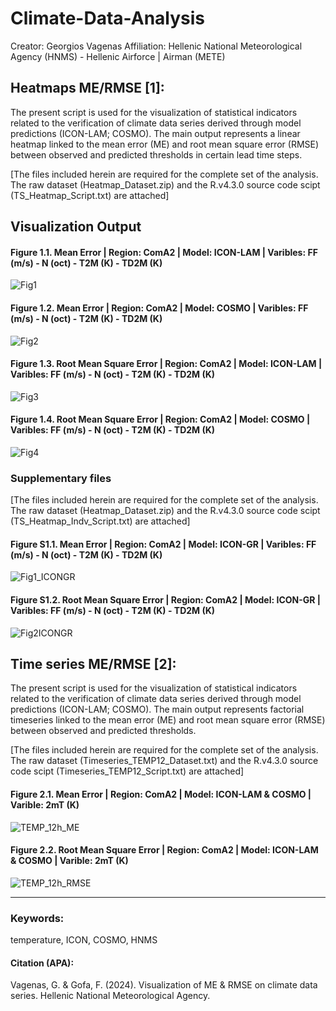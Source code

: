 # Climate-Data-Analysis

Creator: Georgios Vagenas
Affiliation: Hellenic National Meteorological Agency (HNMS) - Hellenic Airforce | Airman (METE)

## Heatmaps ME/RMSE [1]:
The present script is used for the visualization of statistical indicators related to the verification of climate data series derived through model predictions (ICON-LAM; COSMO). The main output represents a linear heatmap linked to the mean error (ME) and root mean square error (RMSE) between observed and predicted thresholds in certain lead time steps.

[The files included herein are required for the complete set of the analysis. The raw dataset (Heatmap_Dataset.zip) and the R.v4.3.0 source code scipt (TS_Heatmap_Script.txt) are attached]

## Visualization Output

#### Figure 1.1. Mean Error | Region: ComA2 | Model: ICON-LAM | Varibles: FF (m/s) - N (oct) - T2M (K) - TD2M (K)

![Fig1](https://github.com/Vagenas7119/Climate-Data-Analysis/assets/51241773/7a0d6e13-67c1-4be4-a91c-3fa1d8b28d6a)

#### Figure 1.2. Mean Error | Region: ComA2 | Model: COSMO | Varibles: FF (m/s) - N (oct) - T2M (K) - TD2M (K)

![Fig2](https://github.com/Vagenas7119/Climate-Data-Analysis/assets/51241773/cd687ed2-f767-47ab-8b4c-3f775228ae2e)

#### Figure 1.3. Root Mean Square Error | Region: ComA2 | Model: ICON-LAM | Varibles: FF (m/s) - N (oct) - T2M (K) - TD2M (K)

![Fig3](https://github.com/Vagenas7119/Climate-Data-Analysis/assets/51241773/814e2b6b-6958-4c0a-b53e-78c3e4583341)

#### Figure 1.4. Root Mean Square Error | Region: ComA2 | Model: COSMO | Varibles: FF (m/s) - N (oct) - T2M (K) - TD2M (K)

![Fig4](https://github.com/Vagenas7119/Climate-Data-Analysis/assets/51241773/acc71f63-231a-4763-9fba-b6511037e3e6)

### Supplementary files

[The files included herein are required for the complete set of the analysis. The raw dataset (Heatmap_Dataset.zip) and the R.v4.3.0 source code scipt (TS_Heatmap_Indv_Script.txt) are attached]

#### Figure S1.1. Mean Error | Region: ComA2 | Model: ICON-GR | Varibles: FF (m/s) - N (oct) - T2M (K) - TD2M (K)

![Fig1_ICONGR](https://github.com/Vagenas7119/Climate-Data-Analysis/assets/51241773/06136ebd-fdb8-499e-b622-36c344034c2e)

#### Figure S1.2. Root Mean Square Error | Region: ComA2 | Model: ICON-GR | Varibles: FF (m/s) - N (oct) - T2M (K) - TD2M (K)

![Fig2ICONGR](https://github.com/Vagenas7119/Climate-Data-Analysis/assets/51241773/7166d3b6-ece7-48e7-8efc-275fc2bbbbc0)

## Time series ME/RMSE [2]:
The present script is used for the visualization of statistical indicators related to the verification of climate data series derived through model predictions (ICON-LAM; COSMO). The main output represents factorial timeseries linked to the mean error (ME) and root mean square error (RMSE) between observed and predicted thresholds.

[The files included herein are required for the complete set of the analysis. The raw dataset (Timeseries_TEMP12_Dataset.txt) and the R.v4.3.0 source code scipt (Timeseries_TEMP12_Script.txt) are attached]

#### Figure 2.1. Mean Error | Region: ComA2 | Model: ICON-LAM & COSMO | Varible: 2mT (K)

![TEMP_12h_ME](https://github.com/Vagenas7119/Climate-Data-Analysis/assets/51241773/eee4681c-53cd-4031-a143-9f7c0aff3dd0)

#### Figure 2.2. Root Mean Square Error | Region: ComA2 | Model: ICON-LAM & COSMO | Varible: 2mT (K)

![TEMP_12h_RMSE](https://github.com/Vagenas7119/Climate-Data-Analysis/assets/51241773/7b5c05ad-5bef-4879-9129-51d195b940cc)

--------------

### Keywords: 
temperature, ICON, COSMO, HNMS

#### Citation (APA):
 Vagenas, G. & Gofa, F. (2024). Visualization of ME & RMSE on climate data series. Hellenic National Meteorological Agency.







